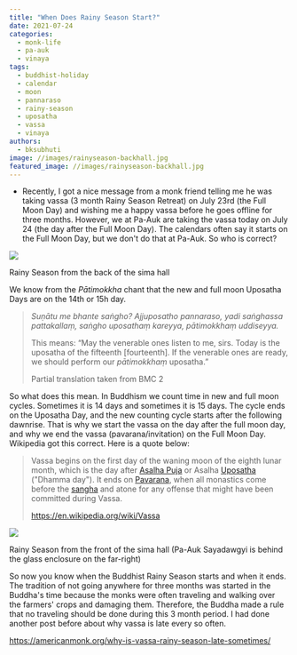 ```yaml
---
title: "When Does Rainy Season Start?"
date: 2021-07-24
categories: 
  - monk-life
  - pa-auk
  - vinaya
tags: 
  - buddhist-holiday
  - calendar
  - moon
  - pannaraso
  - rainy-season
  - uposatha
  - vassa
  - vinaya
authors: 
  - bksubhuti
image: //images/rainyseason-backhall.jpg
featured_image: //images/rainyseason-backhall.jpg
---
```


- Recently, I got a nice message from a monk friend telling me he was taking vassa (3 month Rainy Season Retreat) on July 23rd (the Full Moon Day) and wishing me a happy vassa before he goes offline for three months. However, we at Pa-Auk are taking the vassa today on July 24 (the day after the Full Moon Day). The calendars often say it starts on the Full Moon Day, but we don't do that at Pa-Auk. So who is correct?

![](/images/rainyseason-backhall.jpg)

Rainy Season from the back of the sima hall

We know from the _Pātimokkha_ chant that the new and full moon Uposatha Days are on the 14th or 15h day.

> _Suṇātu me bhante saṅgho? Ajjuposatho pannaraso, yadi saṅghassa pattakallaṃ, saṅgho uposathaṃ kareyya, pātimokkhaṃ uddiseyya._
> 
> This means: “May the venerable ones listen to me, sirs. Today is the uposatha of the fifteenth \[fourteenth\]. If the venerable ones are ready, we should perform our _pātimokkhaṃ_ uposatha.”
> 
> Partial translation taken from BMC 2

So what does this mean. In Buddhism we count time in new and full moon cycles. Sometimes it is 14 days and sometimes it is 15 days. The cycle ends on the Uposatha Day, and the new counting cycle starts after the following dawnrise. That is why we start the vassa on the day after the full moon day, and why we end the vassa (pavarana/invitation) on the Full Moon Day. Wikipedia got this correct. Here is a quote below:

> Vassa begins on the first day of the waning moon of the eighth lunar month, which is the day after [Asalha Puja](https://en.wikipedia.org/wiki/Asalha_Puja) or Asalha [Uposatha](https://en.wikipedia.org/wiki/Uposatha) ("Dhamma day"). It ends on [Pavarana](https://en.wikipedia.org/wiki/Pavarana), when all monastics come before the [sangha](https://en.wikipedia.org/wiki/Sangha_(Buddhism)) and atone for any offense that might have been committed during Vassa.
> 
> https://en.wikipedia.org/wiki/Vassa

![](/images/rainyseason-fronthall.jpg)

Rainy Season from the front of the sima hall (Pa-Auk Sayadawgyi is behind the glass enclosure on the far-right)

So now you know when the Buddhist Rainy Season starts and when it ends. The tradition of not going anywhere for three months was started in the Buddha's time because the monks were often traveling and walking over the farmers' crops and damaging them. Therefore, the Buddha made a rule that no traveling should be done during this 3 month period. I had done another post before about why vassa is late every so often.

https://americanmonk.org/why-is-vassa-rainy-season-late-sometimes/